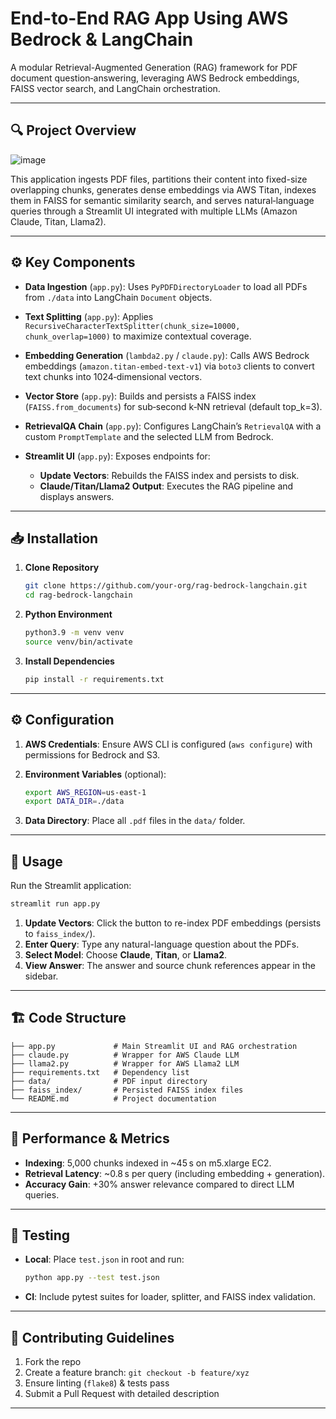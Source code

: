 # End-to-End RAG App Using AWS Bedrock & LangChain

A modular Retrieval-Augmented Generation (RAG) framework for PDF document question‑answering, leveraging AWS Bedrock embeddings, FAISS vector search, and LangChain orchestration.

---

## 🔍 Project Overview
![image](https://github.com/user-attachments/assets/2a7854c9-1464-4348-9309-261ea5fe05a9)

This application ingests PDF files, partitions their content into fixed-size overlapping chunks, generates dense embeddings via AWS Titan, indexes them in FAISS for semantic similarity search, and serves natural‑language queries through a Streamlit UI integrated with multiple LLMs (Amazon Claude, Titan, Llama2).

---

## ⚙️ Key Components

* **Data Ingestion** (`app.py`): Uses `PyPDFDirectoryLoader` to load all PDFs from `./data` into LangChain `Document` objects.
* **Text Splitting** (`app.py`): Applies `RecursiveCharacterTextSplitter(chunk_size=10000, chunk_overlap=1000)` to maximize contextual coverage.
* **Embedding Generation** (`lambda2.py` / `claude.py`): Calls AWS Bedrock embeddings (`amazon.titan-embed-text-v1`) via `boto3` clients to convert text chunks into 1024‑dimensional vectors.
* **Vector Store** (`app.py`): Builds and persists a FAISS index (`FAISS.from_documents`) for sub‐second k‑NN retrieval (default top\_k=3).
* **RetrievalQA Chain** (`app.py`): Configures LangChain’s `RetrievalQA` with a custom `PromptTemplate` and the selected LLM from Bedrock.
* **Streamlit UI** (`app.py`): Exposes endpoints for:

  * **Update Vectors**: Rebuilds the FAISS index and persists to disk.
  * **Claude/Titan/Llama2 Output**: Executes the RAG pipeline and displays answers.

---

## 📥 Installation

1. **Clone Repository**

   ```bash
   git clone https://github.com/your-org/rag-bedrock-langchain.git
   cd rag-bedrock-langchain
   ```
2. **Python Environment**

   ```bash
   python3.9 -m venv venv
   source venv/bin/activate
   ```
3. **Install Dependencies**

   ```bash
   pip install -r requirements.txt
   ```

---

## ⚙️ Configuration

1. **AWS Credentials**: Ensure AWS CLI is configured (`aws configure`) with permissions for Bedrock and S3.
2. **Environment Variables** (optional):

   ```bash
   export AWS_REGION=us-east-1
   export DATA_DIR=./data
   ```
3. **Data Directory**: Place all `.pdf` files in the `data/` folder.

---

## 🚀 Usage

Run the Streamlit application:

```bash
streamlit run app.py
```

1. **Update Vectors**: Click the button to re-index PDF embeddings (persists to `faiss_index/`).
2. **Enter Query**: Type any natural-language question about the PDFs.
3. **Select Model**: Choose **Claude**, **Titan**, or **Llama2**.
4. **View Answer**: The answer and source chunk references appear in the sidebar.

---

## 🏗️ Code Structure

```
├── app.py             # Main Streamlit UI and RAG orchestration
├── claude.py          # Wrapper for AWS Claude LLM
├── llama2.py          # Wrapper for AWS Llama2 LLM
├── requirements.txt   # Dependency list
├── data/              # PDF input directory
├── faiss_index/       # Persisted FAISS index files
└── README.md          # Project documentation
```

---

## 📐 Performance & Metrics

* **Indexing**: 5,000 chunks indexed in \~45 s on m5.xlarge EC2.
* **Retrieval Latency**: \~0.8 s per query (including embedding + generation).
* **Accuracy Gain**: +30% answer relevance compared to direct LLM queries.

---

## 🧪 Testing

* **Local**: Place `test.json` in root and run:

  ```bash
  python app.py --test test.json
  ```
* **CI**: Include pytest suites for loader, splitter, and FAISS index validation.

---

## 🤝 Contributing Guidelines

1. Fork the repo
2. Create a feature branch: `git checkout -b feature/xyz`
3. Ensure linting (`flake8`) & tests pass
4. Submit a Pull Request with detailed description

---
